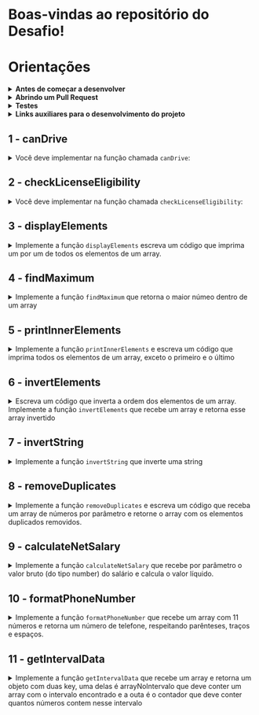 # Boas-vindas ao repositório do Desafio!

# Orientações

<details>
<summary><strong>Antes de começar a desenvolver</strong></summary><br />

1. Clone o repositório

	*  Use o comando: `https://github.com/UnifelDesenvolvimentoWeb/vanillaChallengesJS.git`

* Entre na pasta do repositório que você acabou de clonar:

	*  `cd vanillaChallengesJS`

2. Instale as dependências

	* Para isso, use o seguinte comando: `npm install`
	
</details>

<details>
<summary><strong>Abrindo um Pull Request</strong></summary><br />

1. Crie uma branch a partir da branch `master`

	* Verifique se você está na branch `master`
	  * Exemplo: `git branch`
	* Se não estiver, mude para a branch `master`
	  * Exemplo: `git checkout master`
	* Agora, crie uma branch para qual você vai submeter os `commits` do seu projeto:
		* Você deve criar uma branch no seguinte formato: `nome-de-usuario-nome-do-projeto`
		* Exemplo: `git checkout -b arthur-alves-vanillaChallenges`

2. Adicione as mudanças ao _stage_ do Git e faça um `commit`
	* Verifique que as mudanças ainda não estão no _stage_
	  * Exemplo: `git status` (os arquivos no diretório `src` devem aparecer em vermelho)

	* Adicione o novo arquivo ao _stage_ do Git
	  * Exemplo: `git add .` (adicionando todas as mudanças - _que estavam em vermelho_ - ao stage do Git)
	  *  `git status` (deve aparecer listado os arquivos do diretório `src` em verde)

	* Faça o `commit` inicial
	  * Exemplo: `git commit -m 'iniciando o projeto.'` (fazendo o primeiro commit)
	*  `git status` (deve aparecer uma mensagem tipo _nothing to commit_ )

3. Adicione a sua branch com o novo `commit` ao repositório remoto

	* Usando o exemplo anterior: `git push -u origin arthur-alves-vanillaChallenges`

4. Crie um novo `Pull Request`  _(PR)_
	* Vá até a página de _Pull Requests_ do [repositório no GitHub](https://github.com/UnifelDesenvolvimentoWeb/vanillaChallengesJS/pulls)
	* Clique no botão verde _"New pull request"_
	* Clique na caixa de seleção _"Compare"_ e escolha a sua branch **com atenção**
	* Coloque um título para o seu _Pull Request_
    * Exemplo: _"Cria função x"_
	* Clique no botão verde _"Create pull request"_
	* Adicione uma descrição para o _Pull Request_ e clique no botão verde _"Create pull request"_
	*  **Não se preocupe em preencher mais nada por enquanto!**
	* Volte até a [página de _Pull Requests_ do repositório](https://github.com/UnifelDesenvolvimentoWeb/vanillaChallengesJS/pulls) e confira que o seu _Pull Request_ está criado.
	
</details>

<details>
  <summary><strong>Testes</strong></summary><br />
   Todos os requisitos do projeto serão testados automaticamente por meio do Jest.

  Para rodar o avaliador automático localmente no seu projeto, execute um dos comandos abaixo:

  Para executar todos os testes utilize:
  ```bash
  npm test
  ```

  ***ou***

  Para executar um arquivo de teste específico, utilize `npm test nomeDoArquivoDeTeste`:

  ```bash
  npm test 03-displayElements
  ```

  ***ou simplesmente***

  ```bash
  npm test 03
  ```


</details>

<details>
  <summary><strong>Links auxiliares para o desenvolvimento
do projeto</strong></summary><br />
  
  - [JavaScript.com](http://javascript.com/)

  - [W3Schools](https://www.w3schools.com/js/default.asp)

  - [MDN](https://developer.mozilla.org/pt-BR/docs/Web/JavaScript)

  - [StackOverflow](https://pt.stackoverflow.com/questions/tagged/javascript)

</details>

## 1 - canDrive

<details>

<summary>
    Você deve implementar na função chamada <code>canDrive</code>:
</summary> <br />

### Verificação de Permissão para Dirigir

Este requisito tem como objetivo verificar se uma pessoa pode ou não dirigir com base em sua idade.

### Objetivo

Você deverá implementar na função chamada `canDrive` que:

1. Receba um único parâmetro:
   - `age`: A idade da pessoa (número).

2. Verifique se a idade da pessoa é suficiente para permitir a condução, considerando que a idade mínima para dirigir é 18 anos.

3. Imprima a seguinte mensagem com base na verificação:
   - Se a idade for 18 anos ou mais, imprima: `"Você pode dirigir."`
   - Se a idade for menor que 18 anos, imprima: `"Você não pode dirigir."`

## Passos para Implementação

1. **Usar uma Estrutura Condicional**:
   - Utilize uma estrutura condicional (`if`, `else`) para verificar se a idade da pessoa atende ou excede o valor mínimo.
   - Dentro de cada condição, use `console.log()` para imprimir a mensagem apropriada.

</details>

## 2 - checkLicenseEligibility

<details>

<summary>
    Você deve implementar na função chamada <code>checkLicenseEligibility</code>:
</summary> <br />

### Verificação de Elegibilidade para Licença de Condução

Este requisito tem como objetivo implementar uma função que verifica se uma pessoa pode obter uma licença de condução com base na sua idade e anos de experiência. A função deve retornar uma mensagem apropriada dependendo das condições de elegibilidade.

### Objetivo

Você deve implementar uma função chamada `checkLicenseEligibility` que:

1. Receba dois parâmetros:
   - `age`: A idade da pessoa (número).
   - `yearsOfExperience`: O número de anos de experiência de condução (número).

2. Retorne as seguintes mensagens com base nas condições:
   - Se a idade for menor que 18 anos, deve retornar: "Não pode obter a licença."
   - Se a idade for 18 anos ou mais, mas a experiência for menor que 2 anos, deve retornar: "Pode obter a licença, mas é necessária supervisão."
   - Se a idade for 18 anos ou mais e a experiência for de 2 anos ou mais, deve retornar: "Pode obter a licença sem supervisão."

## Passos para Implementação

1. **Estrutura de Controle**:
   - Use uma estrutura condicional (`if`, `else if`, `else`) para determinar qual mensagem retornar com base nos valores de `age` e `yearsOfExperience`.

2. **Retorno das Mensagens**:
   - Certifique-se de que cada condição retorne a mensagem correta conforme descrito nas especificações acima.

</details>

## 3 - displayElements

<details>
  <summary>
    Implemente a função <code>displayElements</code> escreva um código que imprima um por um de todos os elementos de um array.
  </summary> <br />

A função `displayElements` recebe um array e imprime cada elemento no console, um por um.

### Objetivo

Demonstrar o funcionamento da função `displayElements`, que percorre o array e exibe cada item em linhas separadas no console.

## Estrutura da Função

A função `displayElements`:
- Recebe um único parâmetro: um array de elementos.
- Percorre o array usando um laço `for` e imprime cada elemento no console.

### Exemplo de Uso

Para utilizar a função `displayElements`, basta passar um array como argumento. Veja o exemplo abaixo:

```javascript
const array = [1, 2, 3, 4, 5];
displayElements(array);
// Espera-se que imprima:
// 1
// 2
// 3
// 4
// 5
```


</details>

## 4 - findMaximum

<details>
  <summary>
  Implemente a função <code>findMaximum</code> que retorna o maior númeo dentro de um array
 
  </summary> <br />

A função `findMaximum` recebe um array por parâmetro.

Esta função `findMaximum` recebe um array de números e retorna o maior valor presente no array.

### Objetivo

Verificar o funcionamento da função `findMaximum`, que percorre um array e identifica o maior número entre os elementos.

### Estrutura da Função

A função `findMaximum`:
- Recebe um único parâmetro: um array de números.
- Percorre o array e compara cada elemento para determinar o maior valor.
- Retorna o maior número do array.

### Exemplo de Uso

Para utilizar a função `findMaximum`, basta passar um array de números como argumento. Veja o exemplo abaixo:

```javascript
const array = [5, 8, 2, 9, 3];
const maxNumber = findMaximum(array);
console.log(maxNumber); // Espera-se que imprima: 9
```

**O que será testado:**
Exemplo
  
- Retorna o valor 20 quando a função é chamada com o parâmetro [1, 6, 8, 5, 19, 20, 10];

- Retorna o valor -1 quando a função é chamada com o parâmetro [-1, -5, -3, -2];

- Retorna o valor 10 quando a função é chamada com o parâmetro [5, 8, 4, 10];

</details>


## 5 - printInnerElements

<details>
  <summary>
Implemente a função <code>printInnerElements</code> e escreva um código que imprima todos os elementos de um array, exceto o primeiro e o último

  </summary> <br />
A função `printInnerElements` recebe um array como parâmetro e deve imprimir todos os elementos menos o primeiro e o ultimo.

Se o array tiver um tamanho menor que 3 deve imprimir a seguinte mensagem `'Tamanho do array inválido'`
  
  Exemplo: se a função receber o array `[1, 5, 10, 12]`, o retorno deverá ser `[5, 10]`.

**O que será testado:**
  
- Retorne o valor `['JavaScript']` se a função receber `['HTML', 'JavaScript', 'CSS']`;

- Retorne o valor `[10, 5, 20]` se a função receber `[8, 10, 5, 20, 6]` ;

- Retorne o valor `'Tamanho do array inválido'` se a função receber `[4, 7]`.


</details>


## 6 - invertElements

<details>
  <summary>
Escreva um código que inverta a ordem dos elementos de um array.
Implemente a função <code>invertElements</code> que recebe um array e retorna esse array invertido 

  </summary> <br />
  
  Exemplo:

- Caso o parâmetro passado para a função `invertElements` seja o array `[8, 4, 60, 15]`, a função deverá retornar `[15, 60, 4, 8]`.

**O que será testado:**
  
- Retorne `[10, 7, 23]` quando o parâmetro passado na funcão concatName seja `[23, 7, 10]`;

- Retorne `['uva', 'banana', 'maça']` quando o parâmetro passado na funcão concatName seja `['maça', 'banana', 'uva']`;

</details>

## 7 - invertString

<details>
  <summary>
Implemente a função <code>invertString</code> que inverte uma string 

  </summary> <br />

A função `invertString` recebe uma string por parâmetro e retorna essa string invertida

Exemplo:

**O que será testado:**

- Retorne `etrevni` quando a string passada por parâ for `inverte`;

- Retorne `olleh` quando a string passada por parâ for `hello`;

</details>


## 8 - removeDuplicates

<details>
  <summary>
Implemente a função <code>removeDuplicates</code> e escreva um código que receba um array de números por parâmetro e retorne o array com os elementos duplicados removidos.

  </summary> <br />
  
  Por exemplo:

- Caso o parâmetro seja um array com valores `[9, 1, 2, 3, 9, 2, 7]`, a função deverá retornar `[9, 1, 2, 3, 7]`

**O que será testado:**

- Retorne `[9, 2, 3, 1]` quando o parâmetro passado na função removeDuplicates seja `[9, 1, 2, 3, 9, 1, 3]`;

- Retorne `[0, 4, 9, 1]` quando o parâmetro passado na função removeDuplicates seja `[0, 4, 4, 4, 9, 1]`;

- Retorne `[0]` quando o parâmetro passado na função removeDuplicates seja `[0, 0, 0]`.


</details>


## 9 - calculateNetSalary

<details>
  <summary>
Implemente a função <code>calculateNetSalary</code> que recebe por parâmetro o valor bruto (do tipo number) do salário e calcula o valor líquido.

</summary> <br />
Utilize if...else para escrever um código que, dado um salário bruto, calcule o salário líquido a ser recebido.
Uma pessoa que trabalha de carteira assinada no Brasil tem descontados de seu salário bruto o INSS (Instituto Nacional do Seguro Social) e o IR (Imposto de Renda).

A notação para um salário de R$1.500,10, por exemplo, deve ser 1500.10.

Para as faixas de impostos, use as seguintes referências:

INSS
Salário bruto até R$ 1.556,94: alíquota de 8%;
Salário bruto de R$ 1.556,95 a R$ 2.594,92: alíquota de 9%;
Salário bruto de R$ 2.594,93 a R$ 5.189,82: alíquota de 11%;
Salário bruto acima de R$ 5.189,82: alíquota máxima de R$ 570,88.
IR
Até R$ 1.903,98: isento de imposto de renda;
De R$ 1.903,99 a 2.826,65: alíquota de 7,5% e parcela de R$ 142,80 a deduzir do imposto;
De R$ 2.826,66 a R$ 3.751,05: alíquota de 15% e parcela de R$ 354,80 a deduzir do imposto;
De R$ 3.751,06 a R$ 4.664,68: alíquota de 22,5% e parcela de R$ 636,13 a deduzir do imposto;
Acima de R$ 4.664,68: alíquota de 27,5% e parcela de R$ 869,36 a deduzir do imposto.
O cálculo deve ser o demonstrado a seguir
O salário bruto está entre R$ 2.594,93 e R$ 5.189,82, então sua alíquota para o INSS é de 11%. O INSS será 11% de R$ 3.000, ou seja, R$ 330,00.

Para descobrir o salário-base, subtraia do salário bruto a alíquota do INSS: R$ 3.000,00 - R$ 330,00 = R$ 2.670,00.

Para calcular o valor do IR, considera-se um salário-base (já deduzido o INSS) entre R$ 1.903,99 e 2.826,65, em que a alíquota é de 7.5%, com parcela de R$ 142,80 a deduzir do imposto. Assim, tem-se:

R$ 2.670,00 - salário com INSS já deduzido;
7.5% - alíquota de imposto de renda, que representa um desconto de R$ 200,25;
R$ 142,80 - parcela a ser deduzida do imposto de renda.
Para obter o valor do imposto de renda, calcula-se: R$ 200,25 (que representa 7,5% de R$ 2.670,00) - R$ 142,80 (dedução do imposto de renda) = R$ 57,45.

Para obter o salário líquido, calcula-se: R$ 2.670,00 - R$ 57,45 (salário-base - valor IR) = R$ 2.612,55.

Resultado: Salário: R$ 2612.55.
   
Exemplo:

**O que será testado:**

- A função recebe um valor do tipo number por parâmetro

- Retorna `'Salário: R$ 2612.55.'` caso o parâmeto passado seja 3000;

- Retorna `'Salário: R$ 1820'` caso o parâmeto passado seja 2000;

- Retorna `'Salário: R$ 3532.1.'` caso o parâmeto passado seja 4200;


</details>

## 10 - formatPhoneNumber

<details>
  <summary>
Implemente a função  <code>formatPhoneNumber</code> que recebe um array com 11 números e retorna um número de telefone, respeitando parênteses, traços e espaços.

  </summary> <br />

Exemplo: caso o parâmetro da função seja `[1, 2, 3, 4, 5, 6, 7, 8, 9, 0, 1]`, a função `formatPhoneNumber` deverá retornar `(12) 34567-8901`.

- Retorne a frase `'Array com tamanho incorreto.'` se a função receber um array com tamanho diferente de 11;

- Retorne a string `'não é possível gerar um número de telefone com esses valores'` caso algum dos números do array seja **menor** que 0, **maior** que 9 ou se repita 3 vezes ou mais.


**O que será testado:**
  
- Retorne a string `'Array com tamanho incorreto.'` caso o array tenha o tamanho diferente de 11;

- Retorne a string `"não é possível gerar um número de telefone com esses valores"` caso algum dos números do array seja menor que 0;

- Retorne a string `"não é possível gerar um número de telefone com esses valores"` caso algum número do array seja maior que 9;

- Retorne a string `"não é possível gerar um número de telefone com esses valores"` caso algum número do array se repetir 3 vezes ou mais;

- Retorne um número de telefone, respeitando parênteses, traços e espaços caso os números do array estejam de acordo com as especificações.


</details>

## 11 - getIntervalData

<details>
  <summary>
Implemente a função  <code>getIntervalData</code> que recebe um array e retorna um objeto com duas key, uma delas é arrayNoIntervalo que deve conter um array com o intervalo encontrado e a outa é o contador que deve conter quantos números contem nesse intervalo 
  </summary> <br />

  A função recebe 3 parâmetos, o primeiro é um `array` de números, o segundo é um número que representa o `inicio` do intervalo selecionado, o terceiro representa o `fim` do intervalo selecionado

Exemplo: caso o parâmetro da função seja `[1, 2, 3, 4, 5, 1], 2, 4`, a função `getIntervalData` deverá retornar `{ arrayNoIntervalo: [2, 3, 4], contador: 3 };`.

**O que será testado:**

- Retorne o objeto `{ arrayNoIntervalo: [2, 3, 4], contador: 3 };` se a essa função for chamada com esses parâmetros `getIntervalData([1, 2, 3, 4, 5, 1], 2, 4)`;

```javascript
const array = [1, 2, 3, 4, 5, 1]
const intervalo = getIntervalData(array, 2, 4);
console.log(intervalo); // Espera-se que imprima: { arrayNoIntervalo: [2, 3, 4], contador: 3 };
```

- Retorne o objeto `{ arrayNoIntervalo: [20, 63, 80], contador: 3 };` se a essa função for chamada com esses parâmetros `getIntervalData([20, 14, 5, 6, 9, 63, 80, 120], 20, 80)`;

```javascript
const array = [20, 14, 5, 6, 9, 63, 80, 120]
const intervalo = getIntervalData(array, 20, 80);
console.log(intervalo); // Espera-se que imprima: { arrayNoIntervalo: [20, 63, 80], contador: 3 };
```

- Retorne o objeto `{ arrayNoIntervalo: [15, 21, 30], contador: 3 };` se a essa função for chamada com esses parâmetros `getIntervalData([15, 4, 6, 9, 21, 30, 7], 15, 30)`;

```javascript
const array = [15, 4, 6, 9, 21, 30, 7]
const intervalo = getIntervalData(array, 15, 30);
console.log(intervalo); // Espera-se que imprima: { arrayNoIntervalo: [15, 21, 30], contador: 3 };
```

</details>
